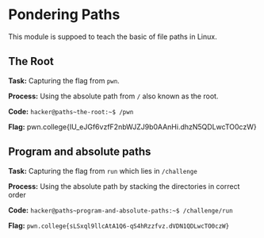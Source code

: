 # Pondering Paths

This module is suppoed to teach the basic of file paths in Linux.


## The Root

**Task:** Capturing the flag from ```pwn```.

**Process:** Using the absolute path from ```/``` also known as the root.

**Code:**
```hacker@paths~the-root:~$ /pwn```

**Flag:** pwn.college{IU_eJGf6vzfF2nbWJZJ9b0AAnHi.dhzN5QDLwcTO0czW}


## Program and absolute paths

**Task:** Capturing the flag from ```run``` which lies in ```/challenge```

**Process:** Using the absolute path by stacking the directories in correct order

**Code:** 
```hacker@paths~program-and-absolute-paths:~$ /challenge/run```

**Flag:** ```pwn.college{sLSxql9llcAtA1Q6-qS4hRzzfvz.dVDN1QDLwcTO0czW}```
